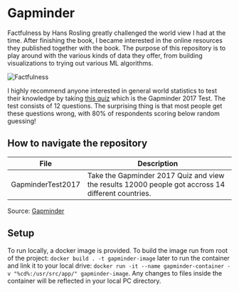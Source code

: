 # Gapminder
Factfulness by Hans Rosling greatly challenged the world view I had at the time. After finishing the book, I became interested in the online resources they published together with the book. The purpose of this repository is to play around with the various kinds of data they offer, from building visualizations to trying out various ML algorithms.

![Factfulness](https://www.alethya.com/wp-content/uploads/2019/04/factful.jpg)

I highly recommend anyone interested in general world statistics to test their knowledge by taking [this quiz](https://upgrader.gapminder.org/t/2017-gapminder-test?tab=q) which is the Gapminder 2017 Test. The test consists of 12 questions. The surprising thing is that most people get these questions wrong, with 80% of respondents scoring below random guessing!
## How to navigate the repository

| File | Description |
| -------| ------------| 
| GapminderTest2017 | Take the Gapminder 2017 Quiz and view the results 12000 people got accross 14 different countries. |

Source: [Gapminder](https://www.gapminder.org/)

## Setup
To run locally, a docker image is provided. To build the image run from root of the project: ```docker build . -t gapminder-image``` later to run the container and link it to your local drive: ```docker run -it --name gapminder-container -v "%cd%:/usr/src/app/" gapminder-image```. Any changes to files inside the container will be reflected in your local PC directory.
